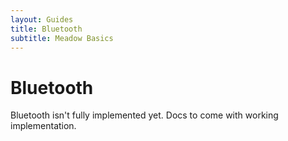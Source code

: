 ```yaml
---
layout: Guides
title: Bluetooth
subtitle: Meadow Basics
---
```


# Bluetooth

Bluetooth isn't fully implemented yet. Docs to come with working implementation.